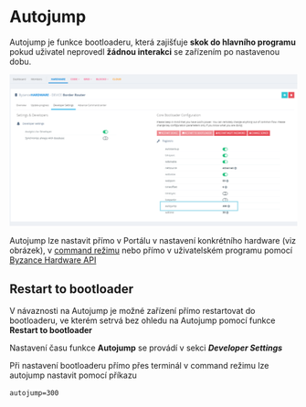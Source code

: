 # Autojump 

Autojump je funkce bootloaderu, která zajišťuje **skok do hlavního programu** pokud uživatel neprovedl **žádnou interakci** se zařízením po nastavenou dobu. 

![](/assets/autojump.png)

Autojump lze nastavit přímo v Portálu v nastavení konkrétního hardware (viz obrázek), v [command režimu](//articles/hardware/ioda/navody/bootloader.md) nebo přímo v uživatelském programu pomocí [Byzance Hardware API](/programovani/byzance-api.md)
 
## Restart to bootloader

V návaznosti na Autojump je možné zařízení přímo restartovat do bootloaderu, ve kterém setrvá bez ohledu na Autojump pomocí funkce **Restart to bootloader**  
   
Nastavení času funkce **Autojump** se provádí v sekci **_Developer Settings_**



Při nastavení bootloaderu přímo přes terminál v command režimu lze autojump nastavit pomocí příkazu 


```
autojump=300 
```







